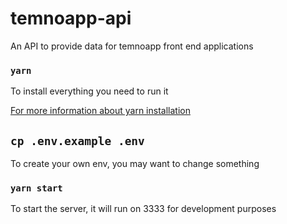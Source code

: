 # temnoapp-api
An API to provide data for temnoapp front end applications

### `yarn`
To install everything you need to run it

[For more information about yarn installation](https://classic.yarnpkg.com/en/docs/install)

## `cp .env.example .env`
To create your own env, you may want to change something

### `yarn start`
To start the server, it will run on 3333 for development purposes